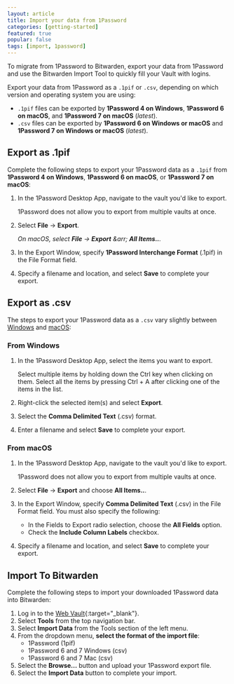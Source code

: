 ```yaml
---
layout: article
title: Import your data from 1Password
categories: [getting-started]
featured: true
popular: false
tags: [import, 1password]
---
```


To migrate from 1Password to Bitwarden, export your data from 1Password and use the Bitwarden Import Tool to quickly fill your Vault with logins.

Export your data from 1Password as a `.1pif` or `.csv`, depending on which version and operating system you are using:

- `.1pif` files can be exported by **1Password 4 on Windows**, **1Password 6 on macOS**, and **1Password 7 on macOS** (*latest*).
- `.csv` files can be exported by **1Password 6 on Windows or macOS** and **1Password 7 on Windows or macOS** (*latest*).

## Export as .1pif

Complete the following steps to export your 1Password data as a `.1pif` from **1Password 4 on Windows**, **1Password 6 on macOS**, or **1Password 7 on macOS**:

1. In the 1Password Desktop App, navigate to the vault you'd like to export.

   1Password does not allow you to export from multiple vaults at once.
2. Select **File** &rarr; **Export**.

   *On macOS, select **File** &rarr; **Export** &arr; **All Items..**.*
3. In the Export Window, specify **1Password Interchange Format** (.1pif) in the File Format field.
4. Specify a filename and location, and select **Save** to complete your export.

## Export as .csv

The steps to export your 1Password data as a `.csv` vary slightly between [Windows](#from-windows) and [macOS](#from-macos):

### From Windows

1. In the 1Password Desktop App, select the items you want to export.

   Select multiple items by holding down the Ctrl key when clicking on them. Select all the items by pressing Ctrl + A after clicking one of the items in the list.
2. Right-click the selected item(s) and select **Export**.
3. Select the **Comma Delimited Text** (.csv) format.
4. Enter a filename and select **Save** to complete your export.

### From macOS

1. In the 1Password Desktop App, navigate to the vault you'd like to export.

   1Password does not allow you to export from multiple vaults at once.
2. Select **File** &rarr; **Export** and choose **All Items..**.
3. In the Export Window, specify **Comma Delimited Text** (.csv) in the File Format field. You must also specify the following:

   - In the Fields to Export radio selection, choose the **All Fields** option.
   - Check the **Include Column Labels** checkbox.
4. Specify a filename and location, and select **Save** to complete your export.

## Import To Bitwarden

Complete the following steps to import your downloaded 1Password data into Bitwarden:

1. Log in to the [Web Vault](https://vault.bitwarden.com){:target="\_blank"}.
2. Select **Tools** from the top navigation bar.
3. Select **Import Data** from the Tools section of the left menu.
4. From the dropdown menu, **select the format of the import file**:
   - 1Password (1pif)
   - 1Password 6 and 7 Windows (csv)
   - 1Password 6 and 7 Mac (csv)
5. Select the **Browse...** button and upload your 1Password export file.
6. Select the **Import Data** button to complete your import.
